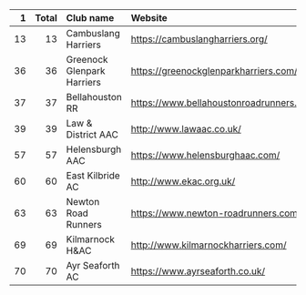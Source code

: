 |   1 |   Total | Club name                  | Website                                    |
|----:|--------:|:---------------------------|:-------------------------------------------|
|  13 |      13 | Cambuslang Harriers        | https://cambuslangharriers.org/            |
|  36 |      36 | Greenock Glenpark Harriers | https://greenockglenparkharriers.com/      |
|  37 |      37 | Bellahouston RR            | https://www.bellahoustonroadrunners.co.uk/ |
|  39 |      39 | Law & District AAC         | http://www.lawaac.co.uk/                   |
|  57 |      57 | Helensburgh AAC            | https://www.helensburghaac.com/            |
|  60 |      60 | East Kilbride AC           | http://www.ekac.org.uk/                    |
|  63 |      63 | Newton Road Runners        | https://www.newton-roadrunners.com/        |
|  69 |      69 | Kilmarnock H&AC            | http://www.kilmarnockharriers.com/         |
|  70 |      70 | Ayr Seaforth AC            | https://www.ayrseaforth.co.uk/             |